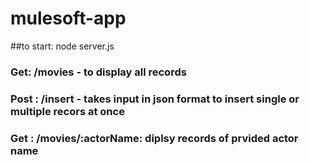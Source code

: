 # mulesoft-app
##to start: node server.js
### Get: /movies - to display all records
### Post : /insert - takes input in json format to insert single or multiple recors at once
### Get : /movies/:actorName: diplsy records of prvided actor name
